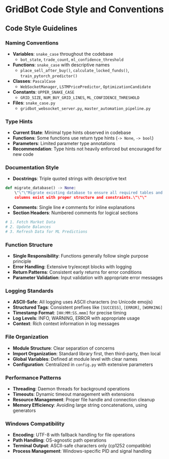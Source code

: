 # GridBot Code Style and Conventions

## Code Style Guidelines

### Naming Conventions
- **Variables**: `snake_case` throughout the codebase
  - `bot_state`, `trade_count`, `ml_confidence_threshold`
- **Functions**: `snake_case` with descriptive names
  - `place_sell_after_buy()`, `calculate_locked_funds()`, `train_pytorch_predictor()`
- **Classes**: `PascalCase` 
  - `WebSocketManager`, `LSTMPricePredictor`, `OptimizationCandidate`
- **Constants**: `UPPER_SNAKE_CASE`
  - `GRID_SIZE`, `NUM_BUY_GRID_LINES`, `ML_CONFIDENCE_THRESHOLD`
- **Files**: `snake_case.py`
  - `gridbot_websocket_server.py`, `master_automation_pipeline.py`

### Type Hints
- **Current State**: Minimal type hints observed in codebase
- **Functions**: Some functions use return type hints (`-> None`, `-> bool`)
- **Parameters**: Limited parameter type annotations
- **Recommendation**: Type hints not heavily enforced but encouraged for new code

### Documentation Style
- **Docstrings**: Triple quoted strings with descriptive text
```python
def migrate_database() -> None:
    \"\"\"Migrate existing database to ensure all required tables and
    columns exist with proper structure and constraints.\"\"\"
```
- **Comments**: Single line `#` comments for inline explanations
- **Section Headers**: Numbered comments for logical sections
```python
# 1. Fetch Market Data
# 2. Update Balances  
# 3. Refresh Data for ML Predictions
```

### Function Structure
- **Single Responsibility**: Functions generally follow single purpose principle
- **Error Handling**: Extensive try/except blocks with logging
- **Return Patterns**: Consistent early returns for error conditions
- **Parameter Validation**: Input validation with appropriate error messages

### Logging Standards
- **ASCII-Safe**: All logging uses ASCII characters (no Unicode emojis)
- **Structured Tags**: Consistent prefixes like `[SUCCESS]`, `[ERROR]`, `[WORKING]`
- **Timestamp Format**: `[HH:MM:SS.mmm]` for precise timing
- **Log Levels**: INFO, WARNING, ERROR with appropriate usage
- **Context**: Rich context information in log messages

### File Organization
- **Module Structure**: Clear separation of concerns
- **Import Organization**: Standard library first, then third-party, then local
- **Global Variables**: Defined at module level with clear names
- **Configuration**: Centralized in `config.py` with extensive parameters

### Performance Patterns
- **Threading**: Daemon threads for background operations
- **Timeouts**: Dynamic timeout management with extensions
- **Resource Management**: Proper file handle and connection cleanup
- **Memory Efficiency**: Avoiding large string concatenations, using generators

### Windows Compatibility
- **Encoding**: UTF-8 with fallback handling for file operations
- **Path Handling**: OS-agnostic path operations
- **Terminal Output**: ASCII-safe characters only (cp1252 compatible)
- **Process Management**: Windows-specific PID and signal handling